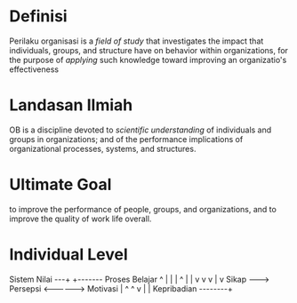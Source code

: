 # Definisi

Perilaku organisasi is a *field of study* that investigates the impact that individuals, groups, and structure have on behavior within organizations, for the purpose of *applying* such knowledge toward improving an organizatio's effectiveness

# Landasan Ilmiah

OB is a discipline devoted to *scientific understanding* of individuals and groups in organizations; and of the performance implications of organizational processes, systems, and structures.

# Ultimate Goal

to improve the performance of people, groups, and organizations, and to improve the quality of work life overall.

# Individual Level

Sistem Nilai  ---+    +-------    Proses Belajar
^  |             |    |                ^   |
|  v             v    v                |   v
Sikap   --->    Persepsi   <------>  Motivasi
|  ^                ^
v  |                |
Kepribadian --------+